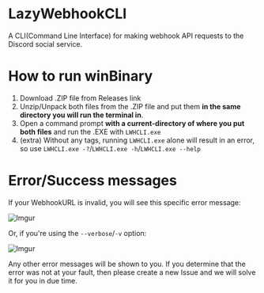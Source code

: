 # LazyWebhookCLI
A CLI(Command Line Interface) for making webhook API requests to the Discord social service.

# How to run winBinary

1. Download .ZIP file from Releases link
2. Unzip/Unpack both files from the .ZIP file and put them **in the same directory you will run the terminal in**.
3. Open a command prompt **with a current-directory of where you put both files** and run the .EXE with ``LWHCLI.exe``
4. (extra) Without any tags, running ``LWHCLI.exe`` alone will result in an error, so use ``LWHCLI.exe -?``/``LWHCLI.exe -h``/``LWHCLI.exe --help``

# Error/Success messages

If your WebhookURL is invalid, you will see this specific error message:

![Imgur](https://imgur.com/8QJhjZq)

Or, if you're using the ``--verbose``/``-v`` option:

![Imgur](https://imgur.com/oTXKR9w)

Any other error messages will be shown to you. If you determine that the error was not at your fault, then please create a new Issue and we will solve it for you in due time.
